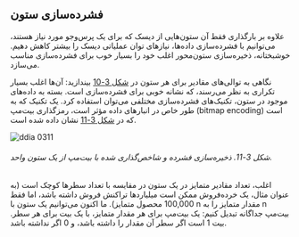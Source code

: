 ## فشرده‌سازی ستون

علاوه بر بارگذاری فقط آن ستون‌هایی از دیسک که برای یک پرس‌وجو مورد نیاز هستند، می‌توانیم با فشرده‌سازی داده‌ها، نیازهای توان عملیاتی دیسک را بیشتر کاهش دهیم. خوشبختانه، ذخیره‌سازی ستون‌محور اغلب خود را بسیار خوب برای فشرده‌سازی مناسب می‌سازد.

نگاهی به توالی‌های مقادیر برای هر ستون در [شکل 3-10](#fig_column_store) بیندازید: آن‌ها اغلب بسیار تکراری به نظر می‌رسند، که نشانه خوبی برای فشرده‌سازی است. بسته به داده‌های موجود در ستون، تکنیک‌های فشرده‌سازی مختلفی می‌توان استفاده کرد. یک تکنیک که به طور خاص در انبارهای داده مؤثر است، رمزگذاری بیت‌مپ (bitmap encoding) است که در [شکل 3-11](#fig_bitmap_index) نشان داده شده است.

![ddia 0311](assets/ddia_0311.png)

###### شکل 3-11. ذخیره‌سازی فشرده و شاخص‌گذاری شده با بیت‌مپ از یک ستون واحد.

اغلب، تعداد مقادیر متمایز در یک ستون در مقایسه با تعداد سطرها کوچک است (به عنوان مثال، یک خرده‌فروش ممکن است میلیاردها تراکنش فروش داشته باشد، اما فقط 100,000 محصول متمایز). ما اکنون می‌توانیم یک ستون با n مقدار متمایز را به n بیت‌مپ جداگانه تبدیل کنیم: یک بیت‌مپ برای هر مقدار متمایز، با یک بیت برای هر سطر. بیت 1 است اگر سطر آن مقدار را داشته باشد، و 0 اگر نداشته باشد.